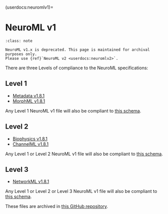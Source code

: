 (userdocs:neuromlv1)=
# NeuroML v1

```{admonition} NeuroML v1.x is deprecated.
:class: note

NeuroML v1.x is deprecated. This page is maintained for archival purposes only.
Please use {ref}`NeuroML v2 <userdocs:neuromlv2>`.
```

There are three Levels of compliance to the NeuroML specifications:

## Level 1

- [Metadata v1.8.1](https://github.com/NeuroML/org.neuroml1.model/blob/master/src/main/resources/NeuroML1Schemas/Level1/Metadata_v1.8.1.xsd)
- [MorphML v1.8.1](https://github.com/NeuroML/org.neuroml1.model/blob/master/src/main/resources/NeuroML1Schemas/Level1/MorphML_v1.8.1.xsd)

Any Level 1 NeuroML v1 file will also be compliant to [this schema](https://github.com/NeuroML/org.neuroml1.model/blob/master/src/main/resources/NeuroML1Schemas/Level1/NeuroML_Level1_v1.8.1.xsd).

## Level 2

- [Biophysics v1.8.1](https://github.com/NeuroML/org.neuroml1.model/blob/master/src/main/resources/NeuroML1Schemas/Level2/Biophysics_v1.8.1.xsd)
- [ChannelML v1.8.1](https://github.com/NeuroML/org.neuroml1.model/blob/master/src/main/resources/NeuroML1Schemas/Level2/ChannelML_v1.8.1.xsd)

Any Level 1 or Level 2 NeuroML v1 file will also be compliant to [this schema](https://github.com/NeuroML/org.neuroml1.model/blob/master/src/main/resources/NeuroML1Schemas/Level2/NeuroML_Level2_v1.8.1.xsd).

## Level 3

- [NetworkML v1.8.1](https://github.com/NeuroML/org.neuroml1.model/blob/master/src/main/resources/NeuroML1Schemas/Level3/NetworkML_v1.8.1.xsd)

Any Level 1 or Level 2 or Level 3 NeuroML v1 file will also be compliant to [this schema](https://github.com/NeuroML/org.neuroml1.model/blob/master/src/main/resources/NeuroML1Schemas/Level3/NeuroML_Level3_v1.8.1.xsd).

These files are archived in [this GitHub repository](https://github.com/NeuroML/org.neuroml1.model/tree/master/src/main/resources/NeuroML1Schemas).
